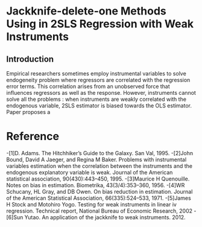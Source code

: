 # Jackknife-delete-one Methods Using in 2SLS Regression with Weak Instruments
## Introduction
Empirical researchers sometimes employ instrumental variables to solve endogeneity problem where regressors are correlated with the regression error terms. This correlation arises from an unobserved force that influences regressors as well as the response. However, instruments cannot solve all the problems : when instruments are weakly correlated with the endogenous variable, 2SLS estimator is biased towards the OLS estimator. Paper proposes a 
# Reference
 -[1]D. Adams. The Hitchhiker’s Guide to the Galaxy. San Val, 1995.
 -[2]John Bound, David A Jaeger, and Regina M Baker. Problems with instrumental variables estimation when the correlation between the instruments and the endogenous explanatory  variable is weak. Journal of the American statistical association, 90(430):443–450, 1995.
 -[3]Maurice H Quenouille. Notes on bias in estimation. Biometrika, 43(3/4):353–360, 1956.
 -[4]WR Schucany, HL Gray, and DB Owen. On bias reduction in estimation. Journal of the American Statistical Association, 66(335):524–533, 1971.
 -[5]James H Stock and Motohiro Yogo. Testing for weak instruments in linear iv regression. Technical report, National Bureau of Economic Research, 2002
 -[6]Sun Yutao. An application of the jackknife to weak instruments. 2012.
